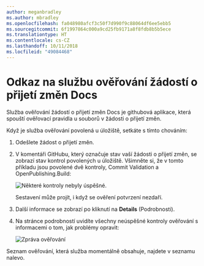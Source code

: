 ```yaml
---
author: meganbradley
ms.author: mbradley
ms.openlocfilehash: fa048980afcf3c50f7d990f9c88064df6ee5ebb5
ms.sourcegitcommit: 6f1997864c000a9cd25fb9171a8f8fdb8b5b5ece
ms.translationtype: HT
ms.contentlocale: cs-CZ
ms.lasthandoff: 10/11/2018
ms.locfileid: "49084468"
---
```

# <a name="docs-pr-validation-service"></a>Odkaz na službu ověřování žádostí o přijetí změn Docs

Služba ověřování žádostí o přijetí změn Docs je githubová aplikace, která spouští ověřovací pravidla u souborů v žádosti o přijetí změn.

Když je služba ověřování povolená u úložiště, setkáte s tímto chováním:

1. Odešlete žádost o přijetí změn.
1. V komentáři GitHubu, který označuje stav vaší žádosti o přijetí změn, se zobrazí stav kontrol povolených u úložiště. Všimněte si, že v tomto příkladu jsou povolené dvě kontroly, Commit Validation a OpenPublishing.Build:

   ![Některé kontroly nebyly úspěšné.](media/validation-failed.png)

   Sestavení může projít, i když se ověření potvrzení nezdaří.

1. Další informace se zobrazí po kliknutí na **Details** (Podrobnosti).
1. Na stránce podrobností uvidíte všechny neúspěšné kontroly ověřování s informacemi o tom, jak problémy opravit:

   ![Zpráva ověřování](media/validation-details.png)

Seznam ověřování, která služba momentálně obsahuje, najdete v seznamu nalevo.